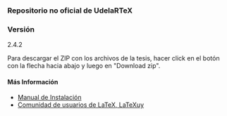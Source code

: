### Repositorio no oficial de UdelaRTeX
### Versión
2.4.2

Para descargar el ZIP con los archivos de la tesis, hacer click en el botón con la flecha hacia abajo y luego en "Download zip".

#### Más Información
- [Manual de Instalación](https://github.com/LaTeXUy/UdelaRTeX/blob/master/README/Manual_Instalacion_v1.4.pdf)
- [Comunidad de usuarios de LaTeX, LaTeXuy](https://sites.google.com/view/latexuy)
